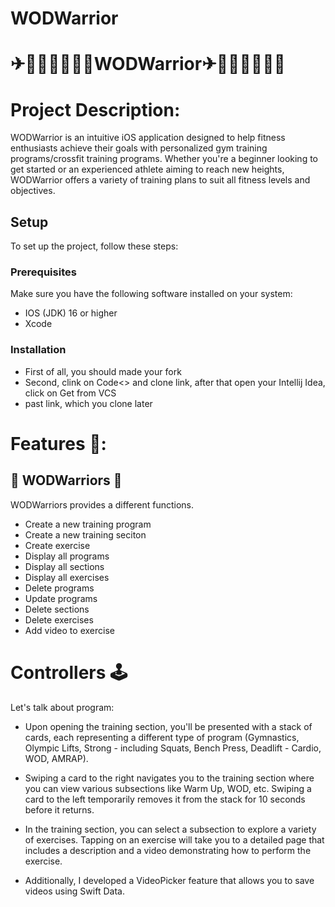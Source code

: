 # WODWarrior
# ✈🏃🏻‍♂️🏃🏻‍♂️WODWarrior✈🏃🏻‍♂️🏃🏻‍♂️

# Project Description:
WODWarrior is an intuitive iOS application designed to help fitness enthusiasts achieve their goals with personalized gym training programs/crossfit training programs. 
Whether you're a beginner looking to get started or an experienced athlete aiming to reach new heights, 
WODWarrior offers a variety of training plans to suit all fitness levels and objectives.

## Setup

To set up the project, follow these steps:

### Prerequisites

Make sure you have the following software installed on your system:

- IOS (JDK) 16 or higher
- Xcode

### Installation
- First of all, you should made your fork
- Second, clink on Code<> and clone link, after that open your Intellij Idea, click on Get from VCS
- past link, which you clone later

# Features 🤌:

## 🏢 WODWarriors  🏢
WODWarriors provides a different functions. 
- Create a new training program
- Create a new training seciton
- Create exercise
- Display all programs
- Display all sections
- Display all exercises
- Delete programs
- Update programs
- Delete sections
- Delete exercises
- Add video to exercise

# Controllers 🕹
Let's talk about program:

- Upon opening the training section, you'll be presented with a stack of cards, each representing a different type of program (Gymnastics, Olympic Lifts, Strong - including Squats, Bench Press, Deadlift - Cardio, WOD, AMRAP).

- Swiping a card to the right navigates you to the training section where you can view various subsections like Warm Up, WOD, etc. Swiping a card to the left temporarily removes it from the stack for 10 seconds before it returns.

- In the training section, you can select a subsection to explore a variety of exercises. Tapping on an exercise will take you to a detailed page that includes a description and a video demonstrating how to perform the exercise.

- Additionally, I developed a VideoPicker feature that allows you to save videos using Swift Data.
